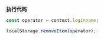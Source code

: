 <p class="panel-title"><b>执行代码</b></p>

```javascript
const operator = context.loginname;

localStorage.removeItem(operator);
```
